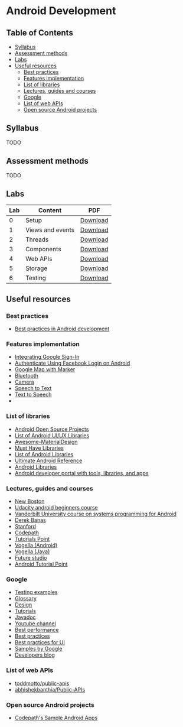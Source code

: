 # Android Development

## Table of Contents
* [Syllabus](#syllabus)
* [Assessment methods](#assessment-methods)
* [Labs](#labs)
* [Useful resources](#useful-resources)
  + [Best practices](#best-practices)
  + [Features implementation](#features-implementation)
  + [List of libraries](#list-of-libraries)
  + [Lectures, guides and courses](#lectures--guides-and-courses)
  + [Google](#google)
  + [List of web APIs](#list-of-web-apis)
  + [Open source Android projects](#open-source-android-projects)

## Syllabus
TODO

## Assessment methods
TODO

## Labs
Lab | Content | PDF
--- | --- | ---
0 | Setup | [Download](https://github.com/JonSteinn/AndroidDevelopment/raw/master/pdf/lab00.pdf)
1 | Views and events | [Download](https://github.com/JonSteinn/AndroidDevelopment/raw/master/pdf/lab01.pdf)
2 | Threads | [Download](https://github.com/JonSteinn/AndroidDevelopment/raw/master/pdf/lab02.pdf)
3 | Components | [Download](https://github.com/JonSteinn/AndroidDevelopment/raw/master/pdf/lab03.pdf)
4 | Web APIs | [Download](https://github.com/JonSteinn/AndroidDevelopment/raw/master/pdf/lab04.pdf)
5 | Storage | [Download](https://github.com/JonSteinn/AndroidDevelopment/raw/master/pdf/lab05.pdf)
6 | Testing | [Download](https://github.com/JonSteinn/AndroidDevelopment/raw/master/pdf/lab06.pdf)

## Useful resources
### Best practices
* [Best practices in Android development](https://github.com/futurice/android-best-practices)
### Features implementation
* [Integrating Google Sign-In](https://developers.google.com/identity/sign-in/android/start-integrating)
* [Authenticate Using Facebook Login on Android](https://firebase.google.com/docs/auth/android/facebook-login)
* [Google Map with Marker](https://developers.google.com/maps/documentation/android-api/map-with-marker)
* [Bluetooth](https://developer.android.com/guide/topics/connectivity/bluetooth.html)
* [Camera](https://developer.android.com/guide/topics/media/camera.html)
* [Speech to Text](https://www.androidtutorialpoint.com/material-design/android-speech-text-tutorial/)
* [Text to Speech](https://www.androidtutorialpoint.com/basics/android-text-speech-converter-code-android-studio/)
* 
### List of libraries
* [Android Open Source Projects](https://github.com/Trinea/android-open-project/tree/master/English%20Version)
* [List of Android UI/UX Libraries](https://github.com/wasabeef/awesome-android-ui)
* [Awesome-MaterialDesign](https://github.com/lightSky/Awesome-MaterialDesign)
* [Must Have Libraries](https://github.com/codepath/android_guides/wiki/Must-Have-Libraries)
* [List of Android Libraries](https://github.com/wasabeef/awesome-android-libraries)
* [Ultimate Android Reference](https://github.com/aritraroy/UltimateAndroidReference)
* [Android Libraries](https://android-libraries.zeef.com/jurgen.stumpp)
* [Android developer portal with tools, libraries, and apps](https://android-arsenal.com)
### Lectures, guides and courses
* [New Boston](https://www.youtube.com/playlist?list=PL6gx4Cwl9DGBsvRxJJOzG4r4k_zLKrnxl)
* [Udacity android beginners course](https://www.udacity.com/course/android-basics-user-interface--ud834)
* [Vanderbilt University course on systems programming for Android](https://www.youtube.com/playlist?list=PLZ9NgFYEMxp50tvT8806xllaCbd31DpDy)
* [Derek Banas](https://www.youtube.com/playlist?list=PLGLfVvz_LVvSPjWpLPFEfOCbezi6vATIh)
* [Stanford](https://web.stanford.edu/class/cs193a/videos.shtml)
* [Codepath](https://guides.codepath.com/android)
* [Tutorials Point](https://www.tutorialspoint.com/android/index.htm)
* [Vogella (Android)](http://www.vogella.com/tutorials/android.html)
* [Vogella (Java)](http://www.vogella.com/tutorials/java.html)
* [Future studio](https://futurestud.io/tutorials/tag/android)
* [Android Tutorial Point](https://www.androidtutorialpoint.com)
### Google
* [Testing examples](https://github.com/googlesamples/android-testing)
* [Glossary](https://developers.google.com/android/for-all/vocab-words/)
* [Design](https://developer.android.com/design/index.html)
* [Tutorials](https://developer.android.com/training/index.html)
* [Javadoc](https://developer.android.com/reference/classes.html)
* [Youtube channel](https://www.youtube.com/user/androiddevelopers)
* [Best performance](https://developer.android.com/training/best-performance.html)
* [Best practices](https://developer.android.com/guide/practices/index.html)
* [Best practices for UI](https://developer.android.com/training/best-ui.html)
* [Samples by Google](https://developer.android.com/samples/index.html)
* [Developers blog](https://android-developers.googleblog.com)
### List of web APIs
* [toddmotto/public-apis](https://github.com/toddmotto/public-apis)
* [abhishekbanthia/Public-APIs](https://github.com/abhishekbanthia/Public-APIs)
### Open source Android projects
* [Codepath's Sample Android Apps](https://guides.codepath.com/android/Sample-Android-Apps)